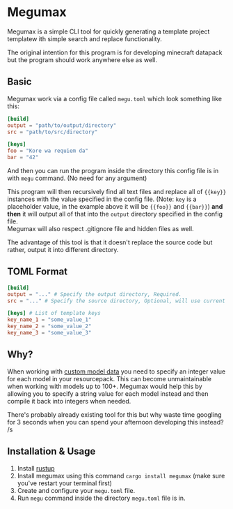 # Megumax

Megumax is a simple CLI tool for quickly generating a template project templatew ith simple search and replace functionality.

The original intention for this program is for developing minecraft datapack but the program should work anywhere else as well.

## Basic

Megumax work via a config file called `megu.toml` which look something like this:

```toml
[build]
output = "path/to/output/directory"
src = "path/to/src/directory"

[keys]
foo = "Kore wa requiem da"
bar = "42"
```

And then you can run the program inside the directory this config file is in with `megu` command. (No need for any argument)

This program will then recursively find all text files and replace all of `{{key}}` instances with the value specified in the config file. (Note: `key` is a placeholder value, in the example above it will be `{{foo}}` and `{{bar}}`) **and then** it will output all of that into the `output` directory specified in the config file.  
Megumax will also respect .gitignore file and hidden files as well.

The advantage of this tool is that it doesn't replace the source code but rather, output it into different directory.

## TOML Format

```toml
[build]
output = "..." # Specify the output directory, Required.
src = "..." # Specify the source directory, Optional, will use current directory if not specified.

[keys] # List of template keys
key_name_1 = "some_value_1"
key_name_2 = "some_value_2"
key_name_3 = "some_value_3"
```

## Why?

When working with [custom model data](https://minecraft.gamepedia.com/Player.dat_format#General_Tags) you need to specify an integer value for each model in your resourcepack. This can become unmaintainable when working with models up to 100+. Megumax would help this by allowing you to specify a string value for each model instead and then compile it back into integers when needed.

There's probably already existing tool for this but why waste time googling for 3 seconds when you can spend your afternoon developing this instead? /s

## Installation & Usage

1. Install [rustup](https://www.rust-lang.org/tools/install)
2. Install megumax using this command `cargo install megumax` (make sure you've restart your terminal first)
3. Create and configure your `megu.toml` file.
4. Run `megu` command inside the directory `megu.toml` file is in.
